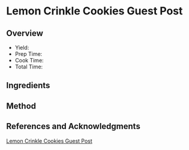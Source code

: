 # Lemon Crinkle Cookies Guest Post

## Overview

- Yield:
- Prep Time:
- Cook Time:
- Total Time:

## Ingredients


## Method



## References and Acknowledgments

[Lemon Crinkle Cookies Guest Post](http://kitchenmeetsgirl.com/lemon-crinkle-cookies-guest-post/)
